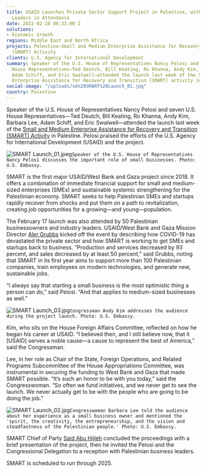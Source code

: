 ```yaml
---
title: USAID Launches Private Sector Support Project in Palestine, with Congressional
  Leaders in Attendance
date: 2022-02-28 08:33:00 Z
solutions:
- Economic Growth
regions: Middle East and North Africa
projects: Palestine—Small and Medium Enterprise Assistance for Recovery and Transition
  (SMART) Activity
clients: U.S. Agency for International Development
summary: Speaker of the U.S. House of Representatives Nancy Pelosi and seven U.S.
  House Representatives—Ted Deutch, Bill Keating, Ro Khanna, Andy Kim, Barbara Lee,
  Adam Schiff, and Eric Swalwell—attended the launch last week of the Small and Medium
  Enterprise Assistance for Recovery and Transition (SMART) activity in Palestine.
social-image: "/uploads/sm%20SMART%20Launch_01.jpg"
country: Palestine
---
```


Speaker of the U.S. House of Representatives Nancy Pelosi and seven U.S. House Representatives—Ted Deutch, Bill Keating, Ro Khanna, Andy Kim, Barbara Lee, Adam Schiff, and Eric Swalwell—attended the launch last week of the [Small and Medium Enterprise Assistance for Recovery and Transition (SMART) Activity](https://www.dai.com/our-work/projects/palestine-small-and-medium-enterprise-assistance-for-recovery-and-transition-smart-activity) in Palestine. Pelosi praised the efforts of the U.S. Agency for International Development (USAID) and the project. 

![SMART Launch_01.jpeg](/uploads/SMART%20Launch_01.jpeg)`Speaker of the U.S. House of Representatives Nancy Pelosi discusses the important role of small businesses. Photo: U.S. Embassy.`

SMART is the first major USAID/West Bank and Gaza project since 2018. It offers a combination of immediate financial support for small and medium-sized enterprises (SMEs) and sustainable systemic strengthening for the Palestinian economy. SMART seeks to help Palestinian SMEs and startups rapidly recover from shocks and put them on a path to revitalization, creating job opportunities for a growing—and young—population.

The February 17 launch was also attended by 50 Palestinian businessowners and industry leaders. USAID/West Bank and Gaza Mission Director [Aler Grubbs](https://www.usaid.gov/who-we-are/organization/aler-grubbs) kicked off the event by describing how COVID-19 has devastated the private sector and how SMART is working to get SMEs and startups back to business. 
“Production and services decreased by 93 percent, and sales decreased by at least 50 percent,” said Grubbs, noting that SMART in its first year aims to support more than 100 Palestinian companies, train employees on modern technologies, and generate new, sustainable jobs. 

“I always say that starting a small business is the most optimistic thing a person can do,” said Pelosi. “And that applies to medium-sized businesses as well.” 

![SMART Launch_03.jpg](/uploads/SMART%20Launch_03.jpg)`Congressman Andy Kim addresses the audience during the project launch. Photo: U.S. Embassy.`

Kim, who sits on the House Foreign Affairs Committee, reflected on how he began his career at USAID. “I believed then, and I still believe now, that it [USAID] serves a noble cause—a cause to represent the best of America,” said the Congressman. 

Lee, in her role as Chair of the State, Foreign Operations, and Related Programs Subcommittee of the House Appropriations Committee, was instrumental in securing the funding to West Bank and Gaza that made SMART possible. “It’s such an honor to be with you today,” said the Congresswoman. “So often we fund initiatives, and we never get to see the launch. We never actually get to be with the people who are going to be doing the job.”

![SMART Launch_02.jpg](/uploads/SMART%20Launch_02.jpg)`Congresswoman Barbara Lee told the audience about her experience as a small business owner and mentioned the 'spirit, the creativity, the entrepreneurship, and the vision and steadfastness of the Palestinian people.' Photo: U.S. Embassy.`

SMART Chief of Party [Said Abu Hijleh](https://www.dai.com/who-we-are/our-team/said-abu-hijleh) concluded the proceedings with a brief presentation of the project, then he invited the Pelosi and the Congressional Delegation to a reception with Palestinian business leaders. 

SMART is scheduled to run through 2025.